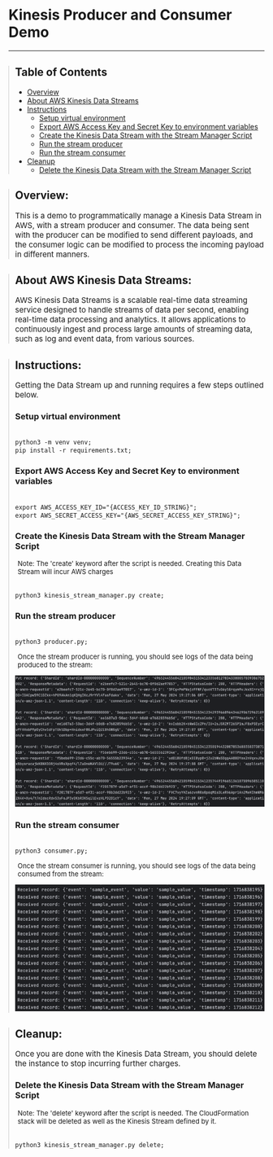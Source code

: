 <h1>Kinesis Producer and Consumer Demo</h1>
<hr>

<div style="border-left: 1px solid #ccc; padding-left: 12px;">
<h2>Table of Contents</h2>
<ul>
    <li><a href="#overview">Overview</a></li>
    <li><a href="#about-aws-kinesis-data-streams">About AWS Kinesis Data Streams</a></li>
    <li><a href="#instructions">Instructions</a>
        <ul>
            <li><a href="#setup-virtual-environment">Setup virtual environment</a></li>
            <li><a href="#export-aws-access-key-and-secret-key-to-environment-variables">Export AWS Access Key and Secret Key to environment variables</a></li>
            <li><a href="#create-the-kinesis-data-stream-with-the-stream-manager-script">Create the Kinesis Data Stream with the Stream Manager Script</a></li>
            <li><a href="#run-the-stream-producer">Run the stream producer</a></li>
            <li><a href="#run-the-stream-consumer">Run the stream consumer</a></li>
        </ul>
    </li>
    <li><a href="#cleanup">Cleanup</a>
        <ul>
            <li><a href="#delete-the-kinesis-data-stream-with-the-stream-manager-script">Delete the Kinesis Data Stream with the Stream Manager Script</a></li>
        </ul>
    </li>
</ul>
</div>

<div style="border-left: 1px solid #ccc; padding-left: 12px;" id="overview">
<h2>Overview:</h2>
<p style="font-size: 15px">
This is a demo to programmatically manage a Kinesis Data Stream in AWS, with a stream producer and consumer.
The data being sent with the producer can be modified to send different payloads, and the consumer logic
can be modified to process the incoming payload in different manners.
</p>
</div>

<div style="border-left: 1px solid #ccc; padding-left: 12px;" id="about-aws-kinesis-data-streams">
<h2>About AWS Kinesis Data Streams:</h2>
<p style="font-size: 15px">
AWS Kinesis Data Streams is a scalable real-time data streaming service designed to handle streams of data per second, enabling real-time data processing and analytics. It allows applications to continuously ingest and process large amounts of streaming data, such as log and event data, from various sources.
</p>
</div>

<div style="border-left: 1px solid #ccc; padding-left: 12px;" id="instructions">
<h2>Instructions:</h2>

<p style="font-size: 15px">
Getting the Data Stream up and running requires a few steps outlined below.
</p>

<h3 id="setup-virtual-environment">
Setup virtual environment
</h3>
<pre><code class="language-bash">
python3 -m venv venv;
pip install -r requirements.txt;
</code></pre>

<h3 id="export-aws-access-key-and-secret-key-to-environment-variables">
Export AWS Access Key and Secret Key to environment variables
</h3>
<pre><code class="language-bash">
export AWS_ACCESS_KEY_ID="{ACCESS_KEY_ID_STRING}";
export AWS_SECRET_ACCESS_KEY="{AWS_SECRET_ACCESS_KEY_STRING}";
</code></pre>

<h3 id="create-the-kinesis-data-stream-with-the-stream-manager-script">
Create the Kinesis Data Stream with the Stream Manager Script
</h3>
<p style="font-size: 13px; padding-left: 5px;">
Note: The 'create' keyword after the script is needed. Creating this Data Stream will incur AWS charges
</p>
<pre><code class="language-bash">
python3 kinesis_stream_manager.py create;
</code></pre>

<h3 id="run-the-stream-producer">
Run the stream producer
</h3>
<pre><code class="language-bash">
python3 producer.py;
</code></pre>
<p style="font-size: 13px; padding-left: 5px;">
Once the stream producer is running, you should see logs of the data being produced to the stream:
</p>
<img src="img/producer-logs.png">

<h3 id="run-the-stream-consumer">
Run the stream consumer
</h3>
<pre><code class="language-bash">
python3 consumer.py;
</code></pre>
<p style="font-size: 13px; padding-left: 5px;">
Once the stream consumer is running, you should see logs of the data being consumed from the stream:
</p>
<img src="img/consumer-logs.png">


</div>

<div style="border-left: 1px solid #ccc; padding-left: 12px;" id="cleanup">
<h2>Cleanup:</h2>
<p style="font-size: 15px">
Once you are done with the Kinesis Data Stream, you should delete the instance to stop incurring further charges.
</p>

<h3 id="delete-the-kinesis-data-stream-with-the-stream-manager-script">
Delete the Kinesis Data Stream with the Stream Manager Script
</h3>
<p style="font-size: 13px; padding-left: 5px;">
Note: The 'delete' keyword after the script is needed. The CloudFormation stack will be deleted as well as the Kinesis Stream defined by it.
</p>
<pre><code class="language-bash">
python3 kinesis_stream_manager.py delete;
</code></pre>

</div>
